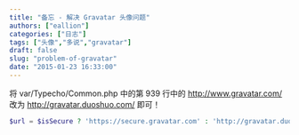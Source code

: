 ```yaml
---
title: "备忘 - 解决 Gravatar 头像问题"
authors: ["eallion"]
categories: ["日志"]
tags: ["头像","多说","gravatar"]
draft: false
slug: "problem-of-gravatar"
date: "2015-01-23 16:33:00"
---
```


将 var/Typecho/Common.php 中的第 939 行中的 <http://www.gravatar.com/> 改为 <http://gravatar.duoshuo.com/> 即可！

```php
$url = $isSecure ? 'https://secure.gravatar.com' : 'http://gravatar.duoshuo.com/ ';
```
